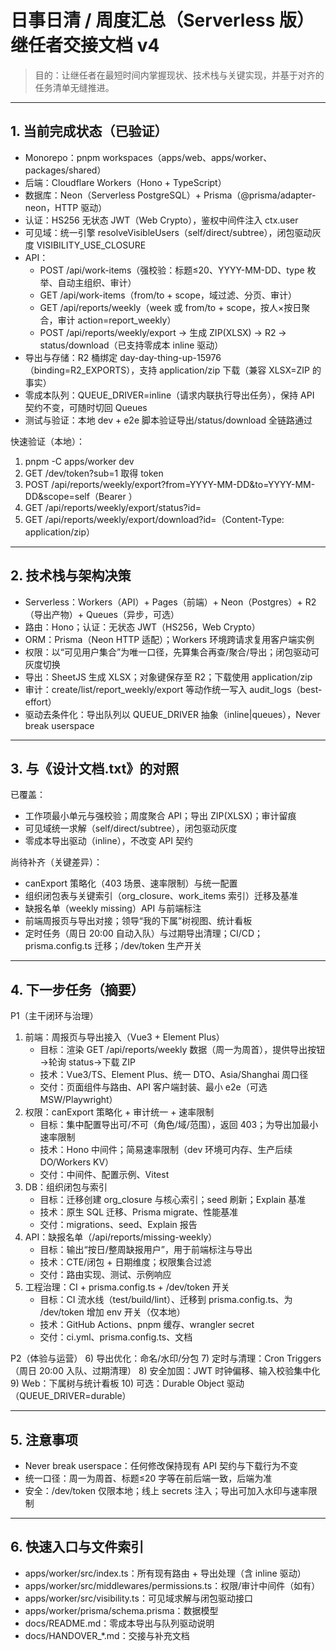 # 日事日清 / 周度汇总（Serverless 版）继任者交接文档 v4

> 目的：让继任者在最短时间内掌握现状、技术栈与关键实现，并基于对齐的任务清单无缝推进。

---

## 1. 当前完成状态（已验证）
- Monorepo：pnpm workspaces（apps/web、apps/worker、packages/shared）
- 后端：Cloudflare Workers（Hono + TypeScript）
- 数据库：Neon（Serverless PostgreSQL）+ Prisma（@prisma/adapter-neon，HTTP 驱动）
- 认证：HS256 无状态 JWT（Web Crypto），鉴权中间件注入 ctx.user
- 可见域：统一引擎 resolveVisibleUsers（self/direct/subtree），闭包驱动灰度 VISIBILITY_USE_CLOSURE
- API：
  - POST /api/work-items（强校验：标题≤20、YYYY-MM-DD、type 枚举、自动主组织、审计）
  - GET  /api/work-items（from/to + scope，域过滤、分页、审计）
  - GET  /api/reports/weekly（week 或 from/to + scope，按人×按日聚合，审计 action=report_weekly）
  - POST /api/reports/weekly/export → 生成 ZIP(XLSX) → R2 → status/download（已支持零成本 inline 驱动）
- 导出与存储：R2 桶绑定 day-day-thing-up-15976（binding=R2_EXPORTS），支持 application/zip 下载（兼容 XLSX=ZIP 的事实）
- 零成本队列：QUEUE_DRIVER=inline（请求内联执行导出任务），保持 API 契约不变，可随时切回 Queues
- 测试与验证：本地 dev + e2e 脚本验证导出/status/download 全链路通过

快速验证（本地）：
1) pnpm -C apps/worker dev
2) GET /dev/token?sub=1 取得 token
3) POST /api/reports/weekly/export?from=YYYY-MM-DD&to=YYYY-MM-DD&scope=self（Bearer <token>）
4) GET  /api/reports/weekly/export/status?id=<jobId>
5) GET  /api/reports/weekly/export/download?id=<jobId>（Content-Type: application/zip）

---

## 2. 技术栈与架构决策
- Serverless：Workers（API）+ Pages（前端）+ Neon（Postgres）+ R2（导出产物）+ Queues（异步，可选）
- 路由：Hono；认证：无状态 JWT（HS256，Web Crypto）
- ORM：Prisma（Neon HTTP 适配）；Workers 环境跨请求复用客户端实例
- 权限：以“可见用户集合”为唯一口径，先算集合再查/聚合/导出；闭包驱动可灰度切换
- 导出：SheetJS 生成 XLSX；对象键保存至 R2；下载使用 application/zip
- 审计：create/list/report_weekly/export 等动作统一写入 audit_logs（best-effort）
- 驱动去条件化：导出队列以 QUEUE_DRIVER 抽象（inline|queues），Never break userspace

---

## 3. 与《设计文档.txt》的对照
已覆盖：
- 工作项最小单元与强校验；周度聚合 API；导出 ZIP(XLSX)；审计留痕
- 可见域统一求解（self/direct/subtree），闭包驱动灰度
- 零成本导出驱动（inline），不改变 API 契约

尚待补齐（关键差异）：
- canExport 策略化（403 场景、速率限制）与统一配置
- 组织闭包表与关键索引（org_closure、work_items 索引）迁移及基准
- 缺报名单（weekly missing）API 与前端标注
- 前端周报页与导出对接；领导“我的下属”树视图、统计看板
- 定时任务（周日 20:00 自动入队）与过期导出清理；CI/CD；prisma.config.ts 迁移；/dev/token 生产开关

---

## 4. 下一步任务（摘要）
P1（主干闭环与治理）
1) 前端：周报页与导出接入（Vue3 + Element Plus）
   - 目标：渲染 GET /api/reports/weekly 数据（周一为周首），提供导出按钮→轮询 status→下载 ZIP
   - 技术：Vue3/TS、Element Plus、统一 DTO、Asia/Shanghai 周口径
   - 交付：页面组件与路由、API 客户端封装、最小 e2e（可选 MSW/Playwright）
2) 权限：canExport 策略化 + 审计统一 + 速率限制
   - 目标：集中配置导出可/不可（角色/域/范围），返回 403；为导出加最小速率限制
   - 技术：Hono 中间件；简易速率限制（dev 环境可内存、生产后续 DO/Workers KV）
   - 交付：中间件、配置示例、Vitest
3) DB：组织闭包与索引
   - 目标：迁移创建 org_closure 与核心索引；seed 刷新；Explain 基准
   - 技术：原生 SQL 迁移、Prisma migrate、性能基准
   - 交付：migrations、seed、Explain 报告
4) API：缺报名单（/api/reports/missing-weekly）
   - 目标：输出“按日/整周缺报用户”，用于前端标注与导出
   - 技术：CTE/闭包 + 日期维度；权限集合过滤
   - 交付：路由实现、测试、示例响应
5) 工程治理：CI + prisma.config.ts + /dev/token 开关
   - 目标：CI 流水线（test/build/lint）、迁移到 prisma.config.ts、为 /dev/token 增加 env 开关（仅本地）
   - 技术：GitHub Actions、pnpm 缓存、wrangler secret
   - 交付：ci.yml、prisma.config.ts、文档

P2（体验与运营）
6) 导出优化：命名/水印/分包
7) 定时与清理：Cron Triggers（周日 20:00 入队、过期清理）
8) 安全加固：JWT 时钟偏移、输入校验集中化
9) Web：下属树与统计看板
10) 可选：Durable Object 驱动（QUEUE_DRIVER=durable）

---

## 5. 注意事项
- Never break userspace：任何修改保持现有 API 契约与下载行为不变
- 统一口径：周一为周首、标题≤20 字等在前后端一致，后端为准
- 安全：/dev/token 仅限本地；线上 secrets 注入；导出可加入水印与速率限制

---

## 6. 快速入口与文件索引
- apps/worker/src/index.ts：所有现有路由 + 导出处理（含 inline 驱动）
- apps/worker/src/middlewares/permissions.ts：权限/审计中间件（如有）
- apps/worker/src/visibility.ts：可见域求解与闭包驱动接口
- apps/worker/prisma/schema.prisma：数据模型
- docs/README.md：零成本导出与队列驱动说明
- docs/HANDOVER_*.md：交接与补充文档

